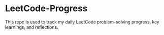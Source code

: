 # LeetCode-Progress
This repo is used to track my daily LeetCode problem-solving progress, key learnings, and reflections.
